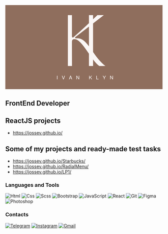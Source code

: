 ![Header](https://github.com/Jossev/Jossev/blob/main/assets/Ivan%20Klyn.png)

## FrontEnd Developer


## ReactJS projects
- https://jossev.github.io/

## Some of my projects and ready-made test tasks
- https://jossev.github.io/Starbucks/
- https://jossev.github.io/RadialMenu/
- https://jossev.github.io/LP1/


### Languages and Tools
![Html](https://img.shields.io/badge/-Html-090909?style=for-the-badge&logo=Html)
![Css](https://img.shields.io/badge/-Css-090909?style=for-the-badge&logo=Css)
![Scss](https://img.shields.io/badge/-Scss-090909?style=for-the-badge&logo=Scss)
![Bootstrap](https://img.shields.io/badge/-Bootstrap-090909?style=for-the-badge&logo=Bootstrap)
![JavaScript](https://img.shields.io/badge/-JavaScript-090909?style=for-the-badge&logo=JavaScript)
![React](https://img.shields.io/badge/-React-090909?style=for-the-badge&logo=React)
![Git](https://img.shields.io/badge/-Git-090909?style=for-the-badge&logo=Git)
![Figma](https://img.shields.io/badge/-Figma-090909?style=for-the-badge&logo=Figma)
![Photoshop](https://img.shields.io/badge/-Photoshop-090909?style=for-the-badge&logo=Photoshop)

### Contacts
[![Telegram](https://img.shields.io/badge/-Telegram-090909?style=for-the-badge&logo=Telegram)](https://t.me/ivanklin)
[![Instagram](https://img.shields.io/badge/-Instagram-090909?style=for-the-badge&logo=Instagram)](https://www.instagram.com/ivanklin/)
[![Gmail](https://img.shields.io/badge/-Gmail-090909?style=for-the-badge&logo=gmail&logoColor=D24C41)](ivanklin24@gmail.com)